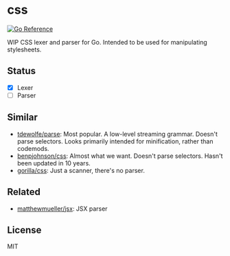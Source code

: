 # css

[![Go Reference](https://pkg.go.dev/badge/github.com/matthewmueller/css.svg)](https://pkg.go.dev/github.com/matthewmueller/css)

WIP CSS lexer and parser for Go. Intended to be used for manipulating stylesheets.

## Status

- [x] Lexer
- [ ] Parser

## Similar

- [tdewolfe/parse](https://github.com/tdewolff/parse): Most popular. A low-level streaming grammar. Doesn't parse selectors. Looks primarily intended for minification, rather than codemods.
- [benpjohnson/css](https://github.com/benbjohnson/css): Almost what we want. Doesn't parse selectors. Hasn't been updated in 10 years.
- [gorilla/css](https://github.com/gorilla/css): Just a scanner, there's no parser.

## Related

- [matthewmueller/jsx](https://github.com/matthewmueller/jsx): JSX parser

## License

MIT
